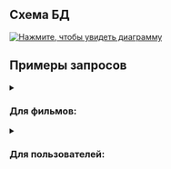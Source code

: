 ## Схема БД
<a href="https://drawsql.app/teams/my-team-172/diagrams/java-filmorate" title="перейти на сайт drawsql.app" target="_blank">
    <img src="https://github.com/IvanMarakanov/java-filmorate/blob/main/src/main/resources/diagram.png" alt="Нажмите, чтобы увидеть диаграмму" />
</a>

## Примеры запросов
<details>
    <summary><h3>Для фильмов:</h3></summary>
    
* Получение списка всех фильмов:
```SQL
SELECT *
FROM films;
```
* Получение информации по фильму по его id:
```SQL
SELECT *
FROM films
WHERE films.film_id = <?>; -- id фильма
```   
</details>

<details>
    <summary><h3>Для пользователей:</h3></summary>

* Получение списка всех пользователей:
```SQL
SELECT *
FROM users;
```

* Получение информации по пользователю по его id:
```SQL
SELECT *
FROM users
WHERE users.user_id = <?>; -- id пользователя
```   
</details>
